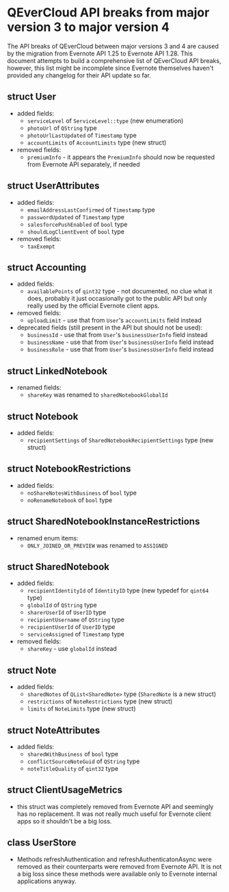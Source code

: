 # QEverCloud API breaks from major version 3 to major version 4

The API breaks of QEverCloud between major versions 3 and 4 are caused by the migration from Evernote API 1.25 to Evernote API 1.28.
This document attempts to build a comprehensive list of QEverCloud API breaks, however, this list might be incomplete since
Evernote themselves haven't provided any changelog for their API update so far.

## struct User
  * added fields:
    * `serviceLevel` of `ServiceLevel::type` (new enumeration)
    * `photoUrl` of `QString` type
    * `photoUrlLastUpdated` of `Timestamp` type
    * `accountLimits` of `AccountLimits` type (new struct)
  * removed fields:
    * `premiumInfo` - it appears the `PremiumInfo` should now be requested from Evernote API separately, if needed

## struct UserAttributes
  * added fields:
    * `emailAddressLastConfirmed` of `Timestamp` type
    * `passwordUpdated` of `Timestamp` type
    * `salesforcePushEnabled` of `bool` type
    * `shouldLogClientEvent` of `bool` type
  * removed fields:
    * `taxExempt`

## struct Accounting
  * added fields:
    * `availablePoints` of `qint32` type - not documented, no clue what it does, probably it just occasionally got to the public API
      but only really used by the official Evernote client apps.
  * removed fields:
    * `uploadLimit` - use that from `User`'s `accountLimits` field instead
  * deprecated fields (still present in the API but should not be used):
    * `businessId` - use that from `User`'s `businessUserInfo` field instead
    * `businessName` - use that from `User`'s `businessUserInfo` field instead
    * `businessRole` - use that from `User`'s `businessUserInfo` field instead

## struct LinkedNotebook
  * renamed fields:
    * `shareKey` was renamed to `sharedNotebookGlobalId`

## struct Notebook
  * added fields:
    * `recipientSettings` of `SharedNotebookRecipientSettings` type (new struct)

## struct NotebookRestrictions
  * added fields:
    * `noShareNotesWithBusiness` of `bool` type
    * `noRenameNotebook` of `bool` type

## struct SharedNotebookInstanceRestrictions
  * renamed enum items:
    * `ONLY_JOINED_OR_PREVIEW` was renamed to `ASSIGNED`

## struct SharedNotebook
  * added fields:
    * `recipientIdentityId` of `IdentityID` type (new typedef for `qint64` type)
    * `globalId` of `QString` type
    * `sharerUserId` of `UserID` type
    * `recipientUsername` of `QString` type
    * `recipientUserId` of `UserID` type
    * `serviceAssigned` of `Timestamp` type
  * removed fields:
    * `shareKey` - use `globalId` instead

## struct Note
  * added fields:
    * `sharedNotes` of `QList<SharedNote>` type (`SharedNote` is a new struct)
    * `restrictions` of `NoteRestrictions` type (new struct)
    * `limits` of `NoteLimits` type (new struct)

## struct NoteAttributes
  * added fields:
    * `sharedWithBusiness` of `bool` type
    * `conflictSourceNoteGuid` of `QString` type
    * `noteTitleQuality` of `qint32` type

## struct ClientUsageMetrics
  * this struct was completely removed from Evernote API and seemingly has no replacement. It was not really much useful
    for Evernote client apps so it shouldn't be a big loss.

## class UserStore
  * Methods refreshAuthentication and refreshAuthenticatonAsync were removed as their counterparts were removed from Evernote API. It is not a big loss since these methods were available only to Evernote internal applications anyway.
